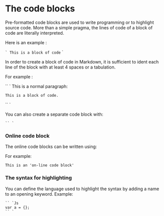 # The code blocks

Pre-formatted code blocks are used to write programming or to highlight source code. More than a simple pragma, the lines of code of a block of code are literally interpreted.

Here is an example :

`` `
This is a block of code
`` `

In order to create a block of code in Markdown, it is sufficient to ident each line of the block with at least 4 spaces or a tabulation.

For example :

`` `
This is a normal paragraph:

    This is a block of code.
`` `

You can also create a separate code block with:

    `` `

### Online code block

The online code blocks can be written using:

For example:

    This is an 'on-line code block'

### The syntax for highlighting

You can define the language used to highlight the syntax by adding a name to an opening keyword. Example:

    `` `Js
    var a = {};
    `` `